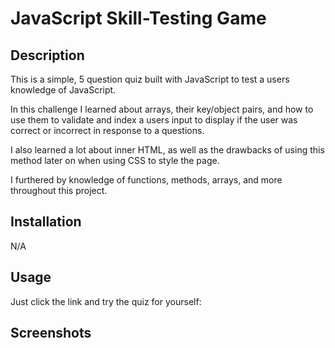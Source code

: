 # JavaScript Skill-Testing Game

## Description

This is a simple, 5 question quiz built with JavaScript to test a users knowledge of JavaScript. 

In this challenge I learned about arrays, their key/object pairs, and how to use them to validate and index a users input to display if the user was correct or incorrect in response to a questions. 

I also learned a lot about inner HTML, as well as the drawbacks of using this method later on when using CSS to style the page. 

I furthered by knowledge of functions, methods, arrays, and more throughout this project. 

## Installation

N/A

## Usage

Just click the link and try the quiz for yourself:

<link>


## Screenshots

